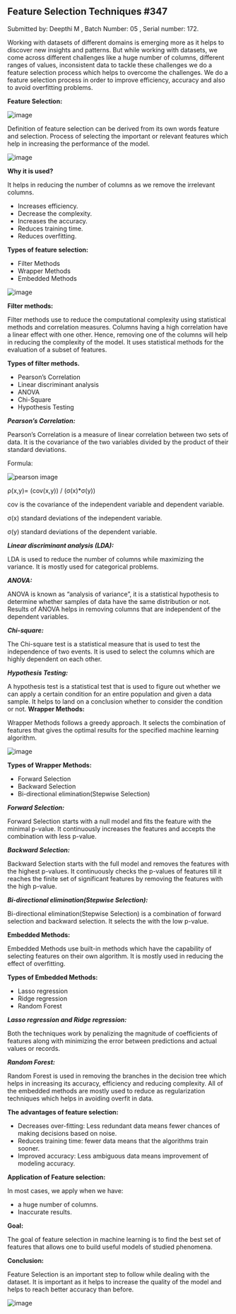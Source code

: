 ## Feature Selection Techniques #347
Submitted by:
Deepthi M
, Batch Number: 05
, Serial number: 172.

Working with datasets of different domains is emerging more as it helps to discover new insights and patterns. But while working with datasets, we come across different challenges like a huge number of columns, different ranges of values, inconsistent data to tackle these challenges we do a feature selection process which helps to overcome the challenges. We do a feature selection process in order to improve efficiency, accuracy and also to avoid overfitting problems.
 
**Feature Selection:**
 
![image](https://user-images.githubusercontent.com/79050917/134203028-8eb89790-39fd-46fe-bdf4-6ea1ad0030d8.png)
 
 
Definition of feature selection can be derived from its own words feature and selection. Process of selecting the important or relevant features which help in increasing the performance of the model.
 
![image](https://user-images.githubusercontent.com/79050917/134200966-dcfc6504-8f03-4471-a3b5-10cb1c8034ad.png)
 
**Why it is used?**
 
It helps in reducing the number of columns as we remove the irrelevant columns.
 
- Increases efficiency.
- Decrease the complexity.
- Increases the accuracy.
- Reduces training time.
- Reduces overfitting.
 
**Types of feature selection:**
 
- Filter Methods
- Wrapper Methods
- Embedded Methods
 
![image](https://user-images.githubusercontent.com/79050917/134201072-a915fd19-2133-4881-91cf-4d97f2d9fe71.png)
 
 
**Filter methods:**
 
Filter methods use to reduce the computational complexity using statistical methods and correlation measures. Columns having a high correlation have a linear effect with one other. Hence, removing one of the columns will help in reducing the complexity of the model. It uses statistical methods for the evaluation of a subset of features.
 
**Types of filter methods.**
* Pearson’s Correlation
* Linear discriminant analysis
* ANOVA
* Chi-Square
* Hypothesis Testing 
 
***Pearson’s Correlation:***
 
Pearson’s Correlation is a measure of linear correlation between two sets of data. It is the covariance of the two variables divided by the product of their standard deviations.
 
Formula:
 
![pearson image](https://user-images.githubusercontent.com/79050917/134202255-d12adc12-9e23-47b6-975a-34ecf44fe5f9.PNG)
 
ρ(x,y)= (cov(x,y)) / (σ(x)*σ(y))
 
cov is the covariance of the independent variable and dependent variable.
 
σ(x) standard deviations of the independent variable.
 
σ(y) standard deviations of the dependent variable.
 
***Linear discriminant analysis (LDA):***
 
LDA is used to reduce the number of columns while maximizing the variance. It is mostly used for categorical problems.
 
 
***ANOVA:***
 
ANOVA is known as “analysis of variance”, it is a statistical hypothesis to determine whether samples of data have the same distribution or not. Results of ANOVA helps in removing columns that are independent of the dependent variables.
 
 
***Chi-square:***
 
The Chi-square test is a statistical measure that is used to test the independence of two events. It is used to select the columns which are highly dependent on each other.
 
 
***Hypothesis Testing:***
 
A hypothesis test is a statistical test that is used to figure out whether we can apply a certain condition for an entire population and given a data sample. It helps to land on a conclusion whether to consider the condition or not.
**Wrapper Methods:**
 
Wrapper Methods follows a greedy approach. It selects the combination of features that gives the optimal results for the specified machine learning algorithm.
 
![image](https://user-images.githubusercontent.com/79050917/134201218-a1c517f2-112b-4fb5-a0a9-e9541577c7f7.png)
 
**Types of Wrapper Methods:**
 
* Forward Selection
* Backward Selection
* Bi-directional elimination(Stepwise Selection)
 
***Forward Selection:***
 
Forward Selection starts with a null model and fits the feature with the minimal p-value. It continuously increases the features and accepts the combination with less p-value.
 
***Backward Selection:***
 
Backward Selection starts with the full model and removes the features with the highest p-values. It continuously checks the p-values of features till it reaches the finite set of significant features by removing the features with the high p-value.
 
***Bi-directional elimination(Stepwise Selection):***
 
Bi-directional elimination(Stepwise Selection) is a combination of forward selection and backward selection. It selects the with the low p-value.
 
**Embedded Methods:**
 
Embedded Methods use built-in methods which have the capability of selecting features on their own algorithm. It is mostly used in reducing the effect of overfitting.
 
**Types of Embedded Methods:**
* Lasso regression
* Ridge regression
* Random Forest
 
***Lasso regression and Ridge regression:***
 
Both the techniques work by penalizing the magnitude of coefficients of features along with minimizing the error between predictions and actual values or records.
 
***Random Forest:***
 
Random Forest is used in removing the branches in the decision tree which helps in increasing its accuracy, efficiency and reducing complexity.
All of the embedded methods are mostly used to reduce as regularization techniques which helps in avoiding overfit in data.
 
**The advantages of feature selection:**
- Decreases over-fitting: Less redundant data means fewer chances of making decisions based on noise.
- Reduces training time: fewer data means that the algorithms train sooner.
- Improved accuracy: Less ambiguous data means improvement of modeling accuracy.
 
**Application of Feature selection:**
 
In most cases, we apply when we have:
- a huge number of columns.
- Inaccurate results.
 
**Goal:**
 
The goal of feature selection in machine learning is to find the best set of features that allows one to build useful models of studied phenomena.
 
**Conclusion:**
 
Feature Selection is an important step to follow while dealing with the dataset. It is important as it helps to increase the quality of the model and helps to reach better accuracy than before.
 
![image](https://user-images.githubusercontent.com/79050917/134203098-a2302eb0-df9e-460a-b391-abb429e72c7a.png)
